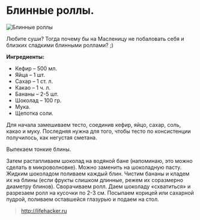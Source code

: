 # Блинные роллы.
![Блинные роллы](/images/Kulinar/Vipechka/neobich_blini_002.jpg 'Блинные роллы')

Любите суши? Тогда почему бы на Масленицу не побаловать себя и близких сладкими блинными роллами? ;)

**Ингредиенты:**

- Кефир – 500 мл.
- Яйца – 1 шт.
- Сахар – 1 ст. л.
- Какао – 1 ч. л.
- Бананы – 2-5 шт.
- Шоколад – 100 гр.
- Мука.
- Щепотка соли.

Для начала замешиваем тесто, соединив кефир, яйцо, сахар, соль, какао и муку. Последняя нужна для того, чтобы тесто по консистенции получилось, как негустая сметана.

Выпекаем тонкие блины.

Затем растапливаем шоколад на водяной бане (напоминаю, это можно сделать в микроволновке). Можно заменить на шоколадную пасту. Жидким шоколадом поливаем каждый блин. Чистим бананы и кладем их на блины (если фрукты слишком длинные, режем их соразмерно диаметру блинов). Сворачиваем ролл. Даем шоколаду «схватиться» и разрезаем ролл на кусочки по 2-3 см. Посыпаем корицей или сахарной пудрой, поливаем оставшейся глазурью и подаем на стол.

> http://lifehacker.ru
